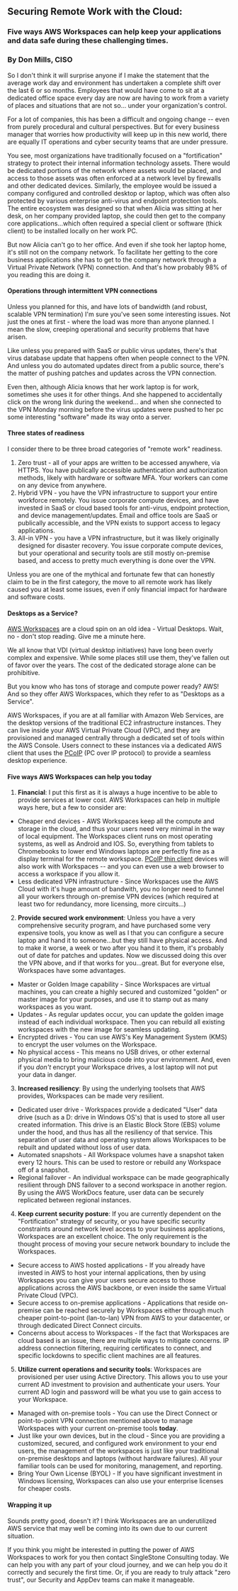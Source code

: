 ## Securing Remote Work with the Cloud:
### Five ways AWS Workspaces can help keep your applications and data safe during these challenging times.
### By Don Mills, CISO

So I don't think it will surprise anyone if I make the statement that the average work day and environment has undertaken a complete shift over the last 6 or so months.  Employees that would have come to sit at a dedicated office space every day are now are having to work from a variety of places and situations that are not so... under your organization's control.

For a lot of companies, this has been a difficult and ongoing change -- even from purely procedural and cultural perspectives.  But for every business manager that worries how productivity will keep up in this new world, there are equally IT operations and cyber security teams that are under pressure.

You see, most organizations have traditionally focused on a "fortification" strategy to protect their internal information technology assets.  There would be dedicated portions of the network where assets would be placed, and access to those assets was often enforced at a network level by firewalls and other dedicated devices.  Similarly, the employee would be issued a company configured and controlled desktop or laptop, which was often also protected by various enterprise anti-virus and endpoint protection tools.  The entire ecosystem was designed so that when Alicia was sitting at her desk, on her company provided laptop, she could then get to the company core applications...which often required a special client or software (thick client) to be installed locally on her work PC.

But now Alicia can't go to her office.  And even if she took her laptop home, it's still not on the company network.  To facilitate her getting to the core business applications she has to get to the company network through a Virtual Private Network (VPN) connection.  And that's how probably 98% of you reading this are doing it.

#### Operations through intermittent VPN connections

Unless you planned for this, and have lots of bandwidth (and robust, scalable VPN termination) I'm sure you've seen some interesting issues.  Not just the ones at first - where the load was more than anyone planned.  I mean the slow, creeping operational and security problems that have arisen. 

Like unless you prepared with SaaS or public virus updates, there's that virus database update that happens often when people connect to the VPN.  And unless you do automated updates direct from a public source, there's the matter of pushing patches and updates across the VPN connection.

Even then, although Alicia knows that her work laptop is for work, sometimes she uses it for other things.  And she happened to accidentally click on the wrong link during the weekend... and when she connected to the VPN Monday morning before the virus updates were pushed to her pc some interesting "software" made its way onto a server.

#### Three states of readiness

I consider there to be three broad categories of "remote work" readiness.
1. Zero trust - all of your apps are written to be accessed anywhere, via HTTPS.  You have publically accessible authentication and authorization methods, likely with hardware or software MFA.  Your workers can come on any device from anywhere.
2. Hybrid VPN - you have the VPN infrastructure to support your entire workforce remotely.  You issue corporate compute devices, and have invested in SaaS or cloud based tools for anti-virus, endpoint protection, and device management/updates.  Email and office tools are SaaS or publically accessible, and the VPN exists to support access to legacy applications.
3. All-in VPN - you have a VPN infrastructure, but it was likely originally designed for disaster recovery.  You issue corporate compute devices, but your operational and security tools are still mostly on-premise based, and access to pretty much everything is done over the VPN.

Unless you are one of the mythical and fortunate few that can honestly claim to be in the first category, the move to all remote work has likely caused you at least some issues, even if only financial impact for hardware and software costs.

#### Desktops as a Service?

[AWS Workspaces](https://aws.amazon.com/workspaces/) are a cloud spin on an old idea - Virtual Desktops. Wait, no - don't stop reading. Give me a minute here.  

We all know that VDI (virtual desktop initiatives) have long been overly complex and expensive.  While some places still use them, they've fallen out of favor over the years.  The cost of the dedicated storage alone can be prohibitive.

But you know who has tons of storage and compute power ready?  AWS! And so they offer AWS Workspaces, which they refer to as "Desktops as a Service".

AWS Workspaces, if you are at all familiar with Amazon Web Services, are the desktop versions of the traditional EC2 infrastructure instances.  They can live inside your AWS Virtual Private Cloud (VPC), and they are provisioned and managed centrally through a dedicated set of tools within the AWS Console.  Users connect to these instances via a dedicated AWS client that uses the [PCoIP](https://en.wikipedia.org/wiki/Teradici#PCoIP_Protocol) (PC over IP protocol) to provide a seamless desktop experience.

#### Five ways AWS Workspaces can help you today

1. __Financial__:  I put this first as it is always a huge incentive to be able to provide services at lower cost.  AWS Workspaces can help in multiple ways here, but a few to consider are:  
  * Cheaper end devices - AWS Workspaces keep all the compute and storage in the cloud, and thus your users need very minimal in the way of local equipment.  The Workspaces client runs on most operating systems, as well as Android and IOS.  So, everything from tablets to Chromebooks to lower end Windows laptops are perfectly fine as a display terminal for the remote workspace.  [PCoIP thin client](https://docs.aws.amazon.com/workspaces/latest/userguide/amazon-workspaces-pcoip-zero-client.html) devices will also work with Workspaces -- and you can even use a web browser to access a workspace if you allow it.
  * Less dedicated VPN infrastructure - Since Workspaces use the AWS Cloud with it's huge amount of bandwith, you no longer need to funnel all your workers through on-premise VPN devices (which required at least two for redundancy, more licensing, more circuits...)  
    
2. __Provide secured work environment__:  Unless you have a very comprehensive security program, and have purchased some very expensive tools, you know as well as I that you can  configure a secure laptop and hand it to someone...but they still have physical access.  And to make it worse, a week or two after you hand it to them, it's probably out of date for patches and updates.  Now we discussed doing this over the VPN above, and if that works for you...great.  But for everyone else, Workspaces have some advantages.
  * Master or Golden Image capability - Since Workspaces are virtual machines, you can create a highly secured and customized "golden" or master image for your purposes, and use it to stamp out as many workspaces as you want.  
  * Updates - As regular updates occur, you can update the golden image instead of each individual workspace.  Then you can rebuild all existing workspaces with the new image for seamless updating.
  * Encrypted drives - You can use AWS's Key Management System (KMS) to encrypt the user volumes on the Workspace.
  * No physical access - This means no USB drives, or other external physical media to bring malicious code into your environment. And, even if you _don't_ encrypt your Workspace drives, a lost laptop will not put your data in danger.
  
3. __Increased resiliency__: By using the underlying toolsets that AWS provides, Workspaces can be made very resilient.  
  * Dedicated user drive - Workspaces provide a dedicated "User" data drive (such as a D: drive in Windows OS's) that is used to store all user created information. This drive is an Elastic Block Store (EBS) volume under the hood, and thus has all the resiliency of that service.  This separation of user data and operating system allows Workspaces to be rebuilt and updated without loss of user data.
  * Automated snapshots - All Workspace volumes have a snapshot taken every 12 hours.  This can be used to restore or rebuild any Workspace off of a snapshot.
  * Regional failover - An individual workspace can be made geographically resilient through DNS failover to a second workspace in another region.  By using the AWS WorkDocs feature, user data can be securely replicated between regional instances.
  
4. __Keep current security posture__: If you are currently dependent on the "Fortification" strategy of security, or you have specific security constraints around network level access to your business applications, Workspaces are an excellent choice.  The only requirement is the thought process of moving your secure network boundary to include the Workspaces.
  * Secure access to AWS hosted applications - If you already have invested in AWS to host your internal applications, then by using Workspaces you can give your users secure access to those applications across the AWS backbone, or even inside the same Virtual Private Cloud (VPC). 
  * Secure access to on-premise applications - Applications that reside on-premise can be reached securely by Workspaces either through much cheaper point-to-point (lan-to-lan) VPN from AWS to your datacenter, or through dedicated Direct Connect circuits.
  * Concerns about access to Workspaces - If the fact that Workspaces are cloud based is an issue, there are multiple ways to mitigate concerns.  IP address connection filtering, requiring certificates to connect, and specific lockdowns to specific client machines are all features.
 
5. __Utilize current operations and security tools__:  Workspaces are provisioned per user using Active Directory.  This allows you to use your current AD investment to provision and authenticate your users.  Your current AD login and password will be what you use to gain access to your Workspace.
  * Managed with on-premise tools - You can use the Direct Connect or point-to-point VPN connection mentioned above to manage Workspaces with your current on-premise tools __today__.
  * Just like your own devices, but in the cloud - Since you are providing a customized, secured, and configured work environment to your end users, the management of the workspaces is just like your traditional on-premise desktops and laptops (without hardware failures).  All your familiar tools can be used for monitoring, management, and reporting.
  * Bring Your Own License (BYOL) - If you have significant investment in Windows licensing, Workspaces can also use your enterprise licenses for cheaper costs.
  
#### Wrapping it up
  
Sounds pretty good, doesn't it?  I think Workspaces are an underutilized AWS service that may well be coming into its own due to our current situation.

If you think you might be interested in putting the power of AWS Workspaces to work for you then contact SingleStone Consulting today.  We can help you with any part of your cloud journey, and we can help you do it correctly and securely the first time.  Or, if you are ready to truly attack "zero trust", our Security and AppDev teams can make it manageable.


  
  


